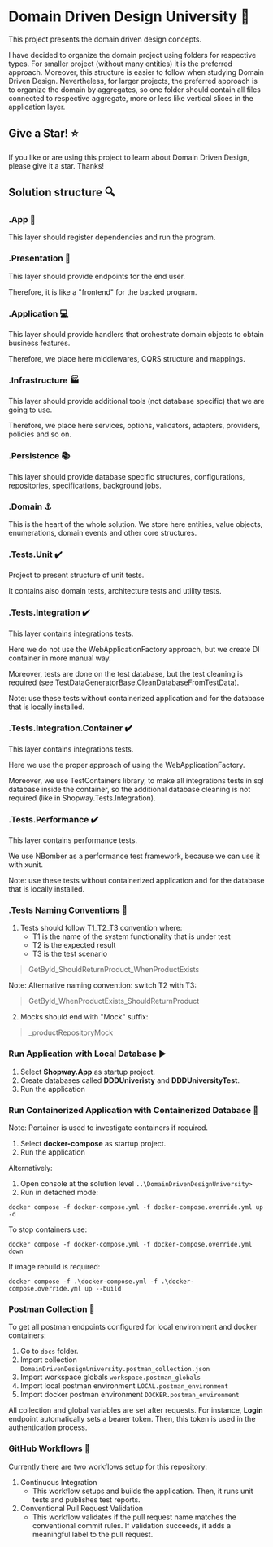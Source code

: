 # Domain Driven Design University :school:

This project presents the domain driven design concepts.

I have decided to organize the domain project using folders for respective types. For smaller project (without many entities) it is the preferred approach. Moreover, this structure is easier to follow when studying Domain Driven Design. Nevertheless, for larger projects, the preferred approach is to organize the domain by aggregates, so one folder should contain all files connected to respective aggregate, more or less like vertical slices in the application layer.

## Give a Star! :star:

If you like or are using this project to learn about Domain Driven Design, please give it a star. Thanks!

## Solution structure :mag:

### .App :car:

This layer should register dependencies and run the program.

### .Presentation :door: 

This layer should provide endpoints for the end user. 

Therefore, it is like a "frontend" for the backed program.

### .Application :computer:

This layer should provide handlers that orchestrate domain objects to obtain business features. 

Therefore, we place here middlewares, CQRS structure and mappings.

### .Infrastructure :factory:

This layer should provide additional tools (not database specific) that we are going to use.

Therefore, we place here services, options, validators, adapters, providers, policies and so on.

### .Persistence :books:

This layer should provide database specific structures, configurations, repositories, specifications, background jobs.

### .Domain :anchor:

This is the heart of the whole solution. We store here entities, value objects, enumerations, domain events and other core structures.

### .Tests.Unit :heavy_check_mark:

Project to present structure of unit tests.

It contains also domain tests, architecture tests and utility tests.

### .Tests.Integration :heavy_check_mark:

This layer contains integrations tests. 

Here we do not use the WebApplicationFactory approach, but we create DI container in more manual way.

Moreover, tests are done on the test database, but the test cleaning is required (see TestDataGeneratorBase.CleanDatabaseFromTestData).

Note: use these tests without containerized application and for the database that is locally installed.

### .Tests.Integration.Container :heavy_check_mark:

This layer contains integrations tests. 

Here we use the proper approach of using the WebApplicationFactory.

Moreover, we use TestContainers library, to make all integrations tests in sql database inside the container, so the additional database cleaning is not required (like in Shopway.Tests.Integration).

### .Tests.Performance :heavy_check_mark:

This layer contains performance tests.

We use NBomber as a performance test framework, because we can use it with xunit.

Note: use these tests without containerized application and for the database that is locally installed.

### .Tests Naming Conventions :scroll:

1. Tests should follow T1_T2_T3 convention where:
	- T1 is the name of the system functionality that is under test
	- T2 is the expected result 
	- T3 is the test scenario

> GetById_ShouldReturnProduct_WhenProductExists

Note: Alternative naming convention: switch T2 with T3:

> GetById_WhenProductExists_ShouldReturnProduct

2. Mocks should end with "Mock" suffix:

> _productRepositoryMock

### Run Application with Local Database :arrow_forward:

1. Select **Shopway.App** as startup project. 
2. Create databases called **DDDUniveristy** and **DDDUniversityTest**.
3. Run the application

### Run Containerized Application with Containerized Database :whale:

Note: Portainer is used to investigate containers if required. 

1. Select **docker-compose** as startup project.
2. Run the application

Alternatively: 
1. Open console at the solution level ```..\DomainDrivenDesignUniversity>```
2. Run in detached mode:
```console
docker compose -f docker-compose.yml -f docker-compose.override.yml up -d
```

To stop containers use:
```console
docker compose -f docker-compose.yml -f docker-compose.override.yml down
```

If image rebuild is required:
```console
docker compose -f .\docker-compose.yml -f .\docker-compose.override.yml up --build
```

### Postman Collection :construction:

To get all postman endpoints configured for local environment and docker containers:
1. Go to ```docs``` folder.
2. Import collection ```DomainDrivenDesignUniversity.postman_collection.json```
3. Import workspace globals ```workspace.postman_globals```
4. Import local postman environment ```LOCAL.postman_environment```
5. Import docker postman environment ```DOCKER.postman_environment```

All collection and global variables are set after requests. For instance, **Login** endpoint automatically
sets a bearer token. Then, this token is used in the authentication process.


### GitHub Workflows :camel:

Currently there are two workflows setup for this repository:
1. Continuous Integration
	- This workflow setups and builds the application. Then, it runs unit tests and publishes test reports.
2. Conventional Pull Request Validation
	- This workflow validates if the pull request name matches the conventional commit rules. If validation succeeds, it adds a meaningful label to the pull request.
